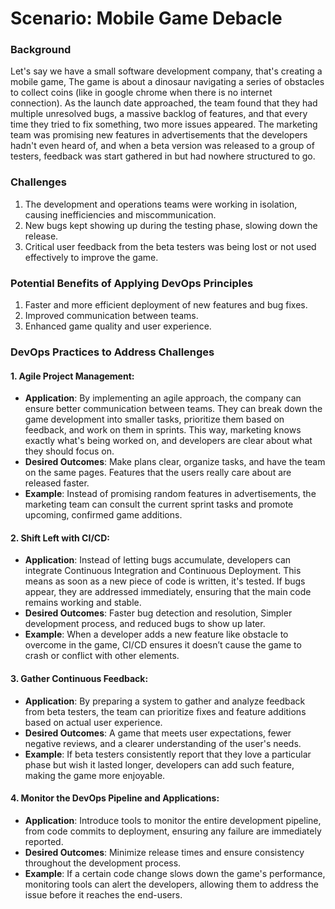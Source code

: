 # Scenario: Mobile Game Debacle

### Background
Let's say we have a small software development company, that's creating a mobile game, The game is about a dinosaur navigating a series of obstacles to collect coins (like in google chrome when there is no internet connection). As the launch date approached, the team found that they had multiple unresolved bugs, a massive backlog of features, and that every time they tried to fix something, two more issues appeared. The marketing team was promising new features in advertisements that the developers hadn't even heard of, and when a beta version was released to a group of testers, feedback was start gathered in but had nowhere structured to go.


### Challenges

1.  The development and operations teams were working in isolation, causing inefficiencies and miscommunication.
2.  New bugs kept showing up during the testing phase, slowing down the release.
3.  Critical user feedback from the beta testers was being lost or not used effectively to improve the game.

### Potential Benefits of Applying DevOps Principles

1.  Faster and more efficient deployment of new features and bug fixes.
2.  Improved communication between teams.
3.  Enhanced game quality and user experience.

### DevOps Practices to Address Challenges

#### 1. Agile Project Management:
-   **Application**: By implementing an agile approach, the company can ensure better communication between teams. They can break down the game development into smaller tasks, prioritize them based on feedback, and work on them in sprints. This way, marketing knows exactly what's being worked on, and developers are clear about what they should focus on.
-   **Desired Outcomes**: Make plans clear, organize tasks, and have the team on the same pages. Features that the users really care about are released faster.
-   **Example**: Instead of promising random features in advertisements, the marketing team can consult the current sprint tasks and promote upcoming, confirmed game additions.

#### 2. Shift Left with CI/CD:

-   **Application**: Instead of letting bugs accumulate, developers can integrate Continuous Integration and Continuous Deployment. This means as soon as a new piece of code is written, it's tested. If bugs appear, they are addressed immediately, ensuring that the main code remains working and stable.
-   **Desired Outcomes**: Faster bug detection and resolution, Simpler development process, and reduced bugs to show up later.
-   **Example**: When a developer adds a new feature like obstacle to overcome in the game, CI/CD ensures it doesn’t cause the game to crash or conflict with other elements.

#### 3. Gather Continuous Feedback:

-   **Application**: By preparing a system to gather and analyze feedback from beta testers, the team can prioritize fixes and feature additions based on actual user experience.
-   **Desired Outcomes**: A game that meets user expectations, fewer negative reviews, and a clearer understanding of the user's needs.
-   **Example**: If beta testers consistently report that they love a particular phase but wish it lasted longer, developers can add such feature, making the game more enjoyable.


#### 4. Monitor the DevOps Pipeline and Applications:

-   **Application**: Introduce tools to monitor the entire development pipeline, from code commits to deployment, ensuring any failure are immediately reported.
-   **Desired Outcomes**: Minimize release times and ensure consistency throughout the development process.
-   **Example**: If a certain code  change slows down the game's performance, monitoring tools can alert the developers, allowing them to address the issue before it reaches the end-users.
